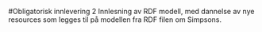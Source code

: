 #Obligatorisk innlevering 2
Innlesning av RDF modell, med dannelse av nye resources som legges til på modellen fra RDF filen om Simpsons.
